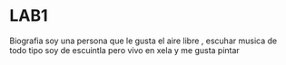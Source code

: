 # LAB1  
Biografia soy una persona que le gusta el aire libre , escuhar musica de todo tipo soy de escuintla pero vivo en xela y me gusta pintar
